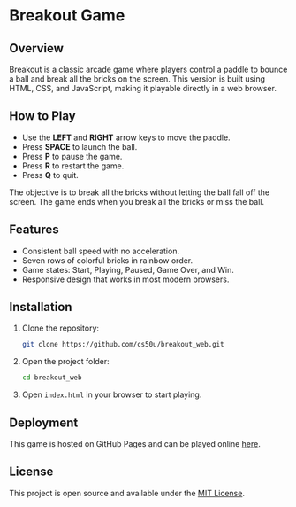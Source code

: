 # Breakout Game

## Overview

Breakout is a classic arcade game where players control a paddle to bounce a ball and break all the bricks on the screen. This version is built using HTML, CSS, and JavaScript, making it playable directly in a web browser.

## How to Play

- Use the **LEFT** and **RIGHT** arrow keys to move the paddle.
- Press **SPACE** to launch the ball.
- Press **P** to pause the game.
- Press **R** to restart the game.
- Press **Q** to quit.

The objective is to break all the bricks without letting the ball fall off the screen. The game ends when you break all the bricks or miss the ball.

## Features

- Consistent ball speed with no acceleration.
- Seven rows of colorful bricks in rainbow order.
- Game states: Start, Playing, Paused, Game Over, and Win.
- Responsive design that works in most modern browsers.

## Installation

1. Clone the repository:

    ```bash
    git clone https://github.com/cs50u/breakout_web.git
    ```

2. Open the project folder:

    ```bash
    cd breakout_web
    ```

3. Open `index.html` in your browser to start playing.

## Deployment

This game is hosted on GitHub Pages and can be played online [here](https://cs50u.github.io/breakout_web/).

## License

This project is open source and available under the [MIT License](LICENSE).
